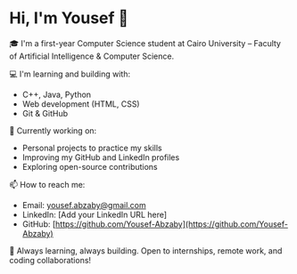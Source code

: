 # Hi, I'm Yousef 👋

🎓 I'm a first-year Computer Science student at Cairo University – Faculty of Artificial Intelligence & Computer Science.

💻 I'm learning and building with:
- C++, Java, Python
- Web development (HTML, CSS)
- Git & GitHub

🚀 Currently working on:
- Personal projects to practice my skills
- Improving my GitHub and LinkedIn profiles
- Exploring open-source contributions

📫 How to reach me:
- Email: yousef.abzaby@gmail.com
- LinkedIn: [Add your LinkedIn URL here]
- GitHub: [https://github.com/Yousef-Abzaby](https://github.com/Yousef-Abzaby)

🔧 Always learning, always building. Open to internships, remote work, and coding collaborations!
